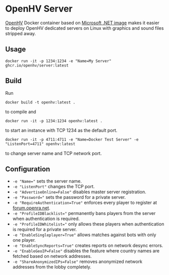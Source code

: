 # OpenHV Server

[OpenHV](https://github.com/OpenHV/OpenHV) Docker container based on [Microsoft .NET image](https://hub.docker.com/_/microsoft-dotnet) makes it easier to deploy OpenHV dedicated servers on Linux with graphics and sound files stripped away.

## Usage

```
docker run -it -p 1234:1234 -e "Name=My Server" ghcr.io/openhv/server:latest
```

## Build

Run

```
docker build -t openhv:latest .
```

to compile and

```
docker run -it -p 1234:1234 openhv:latest .
```

to start an instance with TCP 1234 as the default port.

```
docker run -it -p 4711:4711 -e "Name=Docker Test Server" -e "ListenPort=4711" openhv:latest
```

to change server name and TCP network port.

## Configuration

* `-e "Name="` sets the server name.
* `-e "ListenPort"` changes the TCP port.
* `-e "AdvertiseOnline=False"` disables master server registration.
* `-e "Password="` sets the password for a private server.
* `-e "RequireAuthentication=True"` enforces every player to register at [forum.openra.net](https://forum.openra.net).
* `-e "ProfileIDBlacklist="` permanently bans players from the server when authentication is required.
* `-e "ProfileIDWhitelist="` only allows these players when authentication is required for a private server.
* `-e "EnableSingleplayer=True"` allows matches against bots with only one player.
* `-e "EnableSyncReports=True"` creates reports on network desync errors.
* `-e "EnableGeoIP=False"` disables the feature where country names are fetched based on network addresses.
* `-e "ShareAnonymizedIPs=False"` removes anonymized network addresses from the lobby completely.
